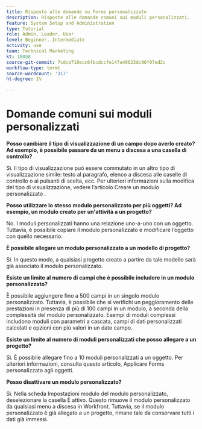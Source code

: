 ```yaml
---
title: Risposte alle domande su Forms personalizzato
description: Risposte alle domande comuni sui moduli personalizzati.
feature: System Setup and Administration
type: Tutorial
role: Admin, Leader, User
level: Beginner, Intermediate
activity: use
team: Technical Marketing
kt: 10058
source-git-commit: 7cdce710ecc6fbcdccfe147a40623dc96f07ed2c
workflow-type: tm+mt
source-wordcount: '317'
ht-degree: 1%

---
```


# Domande comuni sui moduli personalizzati

**Posso cambiare il tipo di visualizzazione di un campo dopo averlo creato? Ad esempio, è possibile passare da un menu a discesa a una casella di controllo?**

Sì. Il tipo di visualizzazione può essere commutato in un altro tipo di visualizzazione simile: testo al paragrafo, elenco a discesa alle caselle di controllo o ai pulsanti di scelta, ecc. Per ulteriori informazioni sulla modifica del tipo di visualizzazione, vedere l’articolo Creare un modulo personalizzato .


**Posso utilizzare lo stesso modulo personalizzato per più oggetti? Ad esempio, un modulo creato per un&#39;attività a un progetto?**

No. I moduli personalizzati hanno una relazione uno-a-uno con un oggetto. Tuttavia, è possibile copiare il modulo personalizzato e modificare l’oggetto con quello necessario.


**È possibile allegare un modulo personalizzato a un modello di progetto?**

Sì. In questo modo, a qualsiasi progetto creato a partire da tale modello sarà già associato il modulo personalizzato.


**Esiste un limite al numero di campi che è possibile includere in un modulo personalizzato?**

È possibile aggiungere fino a 500 campi in un singolo modulo personalizzato. Tuttavia, è possibile che si verifichi un peggioramento delle prestazioni in presenza di più di 100 campi in un modulo, a seconda della complessità del modulo personalizzato. Esempi di moduli complessi includono moduli con parametri a cascata, campi di dati personalizzati calcolati e opzioni con più valori in un dato campo.


**Esiste un limite al numero di moduli personalizzati che posso allegare a un progetto?**

Sì. È possibile allegare fino a 10 moduli personalizzati a un oggetto. Per ulteriori informazioni, consulta questo articolo, Applicare Forms personalizzato agli oggetti.


**Posso disattivare un modulo personalizzato?**

Sì. Nella scheda Impostazioni modulo del modulo personalizzato, deselezionare la casella È attivo. Questo rimuove il modulo personalizzato da qualsiasi menu a discesa in Workfront. Tuttavia, se il modulo personalizzato è già allegato a un progetto, rimane tale da conservare tutti i dati già immessi.